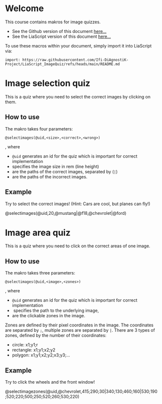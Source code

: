<!--
author:   Niklas Werner
email:    niwer0305@gmx.de
version:  0.1
language: de
narrator: US English Female


@selectimages
<head>
    <style>
        .choice-selected {
            padding: 10px;
            border-radius: 4px;
            border: 1px solid rgb(var(--color-highlight));
            user-select: none;
        }
    </style>
</head>

<div style="width: 100%; padding: 20px; border: 1px solid rgb(var(--color-highlight)); border-radius: 8px;" id="quiz-@0">
    <div class="choices-container" style="display: flex; flex-direction: row; flex-wrap: wrap; gap: 10px;"></div>

    <div style="margin: 10px; display: flex; flex-direction: row; align-content: center;">
        <button class="lia-btn  lia-btn--outline lia-quiz__check">Prüfen</button>
        <span style="font-size: 1.5em" class="feedback"></span>
    </div>
</div>


<script>
void setTimeout(() => {
    (function(){
        const quizId = '@0';
        const quizContainer = document.querySelector(`#quiz-${quizId}`);
        const choicesContainer = quizContainer.querySelector('.choices-container');
        const feedback = quizContainer.querySelector('.feedback');

        choicesContainer.innerHTML = "";

        const correctAnswers = '@2'.split('|').map((url) => encodeURI(url.replace(" ", "")));
        const wrongAnswers = '@3'.split('|').map((url) => url.replace(" ", ""));

        const allAnswers = [...correctAnswers, ...wrongAnswers];

        //shuffle array
        for (var i = allAnswers.length - 1; i > 0; i--) {
            var j = Math.floor(Math.random() * (i + 1));
            var temp = allAnswers[i];
            allAnswers[i] = allAnswers[j];
            allAnswers[j] = temp;
        }

        allAnswers.forEach(answer => {
            const img = document.createElement('img');
            img.src = answer;
            img.style.width = '@1rem';
            img.style.padding = '5px';
            img.style.height = 'auto';
            img.style.borderRadius = '4px';
            img.style.margin = '0 auto';
            img.style.userSelect = 'none';
            img.style.cursor = "pointer";

            img.addEventListener('click', () => {
                //mark choices
                if (!quizContainer.classList.contains("disabled")){
                    if (img.classList.contains('choice-selected')) {
                        img.style.border = 'none';
                        img.classList.remove('choice-selected');
                    } else {
                        img.style.border = '2px solid rgb(var(--color-highlight))';
                        img.classList.add('choice-selected');
                    }
                }
            });

            choicesContainer.appendChild(img);
        });

        
        const checkingButton = quizContainer.querySelector('.lia-quiz__check');
        checkingButton.addEventListener("click", function (e) {
          const choices = Array
                              .from(choicesContainer.querySelectorAll('.choice-selected'))
                              .map(el => el.src);  

          const isCorrect = choices.length === correctAnswers.length && 
                          choices.every((answer) => correctAnswers.includes(answer));

          if (isCorrect) {
            feedback.textContent = "✅";

            checkingButton.setAttribute("disabled", "");

            quizContainer.style.borderColor = "rgb(var(--lia-grey))";
            quizContainer.classList.add("disabled");

            choicesContainer.querySelectorAll("*").forEach((element) => element.style.cursor = "default");
          } else {
            feedback.textContent = "❌";

            const buttonText = checkingButton.textContent.split(" ");
            const count = parseInt(buttonText[1] ?? "0") + 1;
            checkingButton.textContent = "Prüfen " + count.toString();
          }
        })        
    })();
}, 100);
</script>
@end

@selectimagezones
<div style="width: 100%;" id="quiz-@0">
    <img src="@1" id="img-@0" usemap="#map-@0">
    <map id="map-@0" name="map-@0"></map>
    <canvas id="canvas-@0" style="position:absolute; left:0; top:0; pointer-events:none;"></canvas>
    <br>
    <span id="feedback-@0">Noch keine Zonen gefunden.</span>
</div>

<script>
void setTimeout(() => {
    (function(){
        const quizId = '@0';
        const quizContainer = document.querySelector(`#quiz-${quizId}`);
        const img = quizContainer.querySelector(`#img-${quizId}`);
        const map = quizContainer.querySelector(`#map-${quizId}`);
        const feedback = quizContainer.querySelector(`#feedback-${quizId}`);

        const canvas = quizContainer.querySelector(`#canvas-${quizId}`);
        canvas.width = img.width;
        canvas.height = img.height;
        canvas.style.left = img.offsetLeft + 'px';
        canvas.style.top = img.offsetTop + 'px';
        canvas.style.width = img.width + 'px';
        canvas.style.height = img.height + 'px';
        const ctx = canvas.getContext('2d');
        ctx.strokeStyle = 'green';
        ctx.fillStyle = "rgba(0, 255, 0, 0.5)";
        ctx.lineWidth = 2;

        let foundZones = 0;

        const areas = '@2'.replace(" ", "").split('|');

        areas.forEach(zone => {
            const coords = zone.split(";");

            const area = document.createElement('area');
            area.coords = coords.join(",");
            
            if (coords.length == 3) {
                area.shape = "circle";
            } else if (coords.length == 4) {
                area.shape = "rect";
            } else {
                area.shape = "poly";
            };

            area.onclick = (() => {
                if (!(area.classList.contains("clicked"))) {
                    area.classList.add("clicked");
                    foundZones++;
                    feedback.innerHTML = `${foundZones} Zone(n) gefunden`;

                    drawShape(ctx, area.shape, coords);

                    if (foundZones == areas.length){
                        feedback.innerHTML = "Alle Zonen gefunden!";
                        feedback.style.color = "green";
                    }
                };
            });

            map.appendChild(area);
        });

        
        function drawShape(ctx, shape, coords) {
            ctx.beginPath();

            if (shape == 'poly') {
                ctx.moveTo(coords[0], coords[1]);

                for (let i = 2; i < coords.length; i = i+2) {
                    ctx.lineTo(coords[i], coords[i+1]);
                }

                ctx.lineTo(coords[0], coords[1]);

            } else if (shape == 'circle') {
                let [x, y, r] = coords;

                ctx.arc(x, y, r, 0, 2 * Math.PI);
            } else if (shape == 'rect') { 
                let [x1, y1, x2, y2] = coords;

                ctx.rect(x1, y1, x2 - x1, y2 - y1);
            }

            ctx.fill();
            ctx.stroke();
        }
    })();
}, 100);
</script>
@end

-->

# Welcome

This course contains makros for image quizzes.

* See the Github version of this document [here...](https://github.com/Ifi-DiAgnostiK-Project/LiaScript_ImageQuiz/)
* See the LiaScript version of this document [here...](https://liascript.github.io/course/?https://raw.githubusercontent.com/Ifi-DiAgnostiK-Project/LiaScript_ImageQuiz/refs/heads/main/README.md)

To use these macros within your document, simply import it into LiaScript via:

`import: https://raw.githubusercontent.com/Ifi-DiAgnostiK-Project/LiaScript_ImageQuiz/refs/heads/main/README.md`

# Image selection quiz

This is a quiz where you need to select the correct images by clicking on them.

## How to use

The makro takes four parameters:

`@selectimages(@uid,<size>,<correct>,<wrong>)`

, where

* `@uid` generates an id for the quiz which is important for correct implementation
* <size> specifies the image size in rem (line height)
* <correct> are the paths of the correct images, separated by (`|`)
* <wrong> are the paths of the incorrect images.

## Example
<!--
@basepath: https://raw.githubusercontent.com/wenik35/LiaScript_ImageQuiz/main/img
mustang: @basepath/mustang.jpg
f18: https://raw.githubusercontent.com/wenik35/LiaScript_ImageQuiz/main/img/f18.jpg
@chevrolet: @basepath/chevrolet.jpg
@ford: @basepath/ford.jpg
-->

Try to select the correct images!
(Hint: Cars are cool, but planes can fly!)

@selectimages(@uid,20,@mustang|@f18,@chevrolet|@ford)

# Image area quiz

This is a quiz where you need to click on the correct areas of one image.

## How to use

The makro takes three parameters:

`@selectimages(@uid,<image>,<zones>)`

, where

* `@uid` generates an id for the quiz which is important for correct implementation
* <image> specifies the path to the underlying image,
* <zones> are the clickable zones in the image.

Zones are defined by their pixel coordinates in the image. The coordinates are separated by `;`, multiple zones are separated by `|`.
There are 3 types of zones, defined by the number of their coordinates:
* circle: x1;y1;r
* rectangle: x1;y1;x2;y2
* polygon: x1;y1;x2;y2;x3;y3;...

## Example
<!--
@chevrolet: https://raw.githubusercontent.com/wenik35/LiaScript_ImageQuiz/main/img/chevrolet.jpg
-->

Try to click the wheels and the front window!

@selectimagezones(@uid,@chevrolet,415;290;30|340;130;460;160|530;190;520;220;500;250;520;260;530;220)